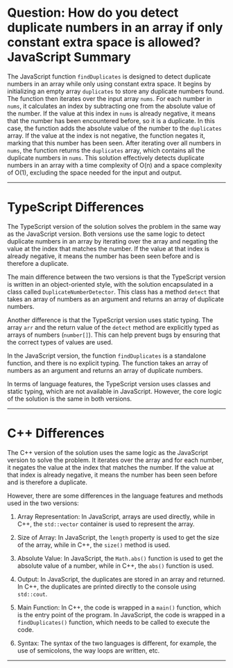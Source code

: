# Question: How do you detect duplicate numbers in an array if only constant extra space is allowed? JavaScript Summary

The JavaScript function `findDuplicates` is designed to detect duplicate numbers in an array while only using constant extra space. It begins by initializing an empty array `duplicates` to store any duplicate numbers found. The function then iterates over the input array `nums`. For each number in `nums`, it calculates an index by subtracting one from the absolute value of the number. If the value at this index in `nums` is already negative, it means that the number has been encountered before, so it is a duplicate. In this case, the function adds the absolute value of the number to the `duplicates` array. If the value at the index is not negative, the function negates it, marking that this number has been seen. After iterating over all numbers in `nums`, the function returns the `duplicates` array, which contains all the duplicate numbers in `nums`. This solution effectively detects duplicate numbers in an array with a time complexity of O(n) and a space complexity of O(1), excluding the space needed for the input and output.

---

# TypeScript Differences

The TypeScript version of the solution solves the problem in the same way as the JavaScript version. Both versions use the same logic to detect duplicate numbers in an array by iterating over the array and negating the value at the index that matches the number. If the value at that index is already negative, it means the number has been seen before and is therefore a duplicate.

The main difference between the two versions is that the TypeScript version is written in an object-oriented style, with the solution encapsulated in a class called `DuplicateNumberDetector`. This class has a method `detect` that takes an array of numbers as an argument and returns an array of duplicate numbers.

Another difference is that the TypeScript version uses static typing. The array `arr` and the return value of the `detect` method are explicitly typed as arrays of numbers (`number[]`). This can help prevent bugs by ensuring that the correct types of values are used.

In the JavaScript version, the function `findDuplicates` is a standalone function, and there is no explicit typing. The function takes an array of numbers as an argument and returns an array of duplicate numbers.

In terms of language features, the TypeScript version uses classes and static typing, which are not available in JavaScript. However, the core logic of the solution is the same in both versions.

---

# C++ Differences

The C++ version of the solution uses the same logic as the JavaScript version to solve the problem. It iterates over the array and for each number, it negates the value at the index that matches the number. If the value at that index is already negative, it means the number has been seen before and is therefore a duplicate.

However, there are some differences in the language features and methods used in the two versions:

1. Array Representation: In JavaScript, arrays are used directly, while in C++, the `std::vector` container is used to represent the array.

2. Size of Array: In JavaScript, the `length` property is used to get the size of the array, while in C++, the `size()` method is used.

3. Absolute Value: In JavaScript, the `Math.abs()` function is used to get the absolute value of a number, while in C++, the `abs()` function is used.

4. Output: In JavaScript, the duplicates are stored in an array and returned. In C++, the duplicates are printed directly to the console using `std::cout`.

5. Main Function: In C++, the code is wrapped in a `main()` function, which is the entry point of the program. In JavaScript, the code is wrapped in a `findDuplicates()` function, which needs to be called to execute the code.

6. Syntax: The syntax of the two languages is different, for example, the use of semicolons, the way loops are written, etc.

---
